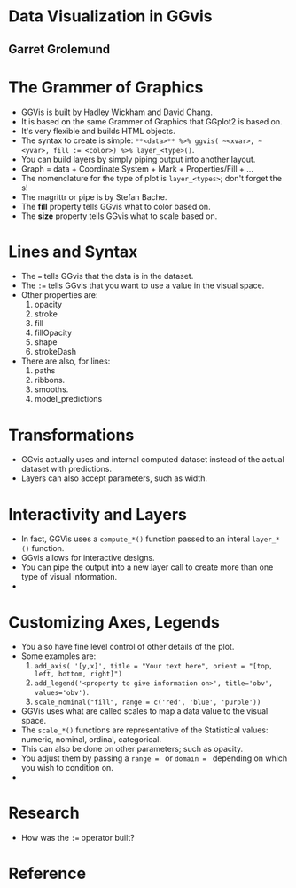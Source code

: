 # Data Visualization in GGvis
## Garret Grolemund

# The Grammer of Graphics
- GGVis is built by Hadley Wickham and David Chang.
- It is based on the same Grammer of Graphics that GGplot2 is based on.
- It's very flexible and builds HTML objects.
- The syntax to create is simple: `**<data>** %>% ggvis( ~<xvar>, ~<yvar>, fill := <color>) %>% layer_<type>()`.
- You can build layers by simply piping output into another layout.
- Graph = data + Coordinate System + Mark + Properties/Fill + ...
- The nomenclature for the type of plot is `layer_<types>`; don't forget the s!
- The magrittr or pipe is by Stefan Bache.
- The **fill** property tells GGvis what to color based on.
- The **size** property tells GGvis what to scale based on.

# Lines and Syntax
- The `=` tells GGvis that the data is in the dataset.
- The `:=` tells GGvis that you want to use a value in the visual space.
- Other properties are:
	1. opacity
	2. stroke
	3. fill
	4. fillOpacity
	5. shape
	6. strokeDash
- There are also, for lines:
	1. paths
	2. ribbons.
	3. smooths.
	4. model_predictions 

#  Transformations
- GGvis actually uses and internal computed dataset instead of the actual dataset with predictions.
- Layers can also accept parameters, such as width. 

# Interactivity and Layers
- In fact, GGVis uses a `compute_*()` function passed to an interal `layer_*()` function.
- GGvis allows for interactive designs.
- You can pipe the output into a new layer call to create more than one type of visual information.
- 

# Customizing Axes, Legends
- You also have fine level control of other details of the plot.
- Some examples are:
	1. `add_axis( '[y,x]', title = "Your text here", orient = "[top, left, bottom, right]")`
	2. `add_legend('<property to give information on>', title='obv', values='obv')`.
	3. `scale_nominal("fill", range = c('red', 'blue', 'purple'))`
- GGVis uses what are called scales to map a data value to the visual space.
- The `scale_*()` functions are representative of the Statistical values: numeric, nominal, ordinal, categorical.
- This can also be done on other parameters; such as opacity.
- You adjust them by passing a `range = ` or `domain = ` depending on which you wish to condition on.
- 

# Research
- How was the `:=` operator built?

# Reference